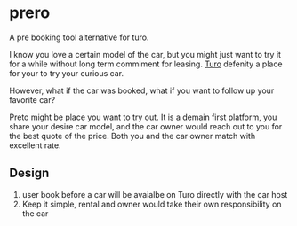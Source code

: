 # prero

A pre booking tool alternative for turo.

I know you love a certain model of the car, but you might just want to try it
for a while without long term commiment for leasing. [Turo](https://turo.com/)
defenity a place for your to try your curious car.

However, what if the car was booked, what if you want to follow up your favorite
car?

Preto might be place you want to try out. It is a demain first platform, you
share your desire car model, and the car owner would reach out to you for the
best quote of the price. Both you and the car owner match with excellent rate.

## Design

1. user book before a car will be avaialbe on Turo directly with the car host
2. Keep it simple, rental and owner would take their own responsibility on the car
